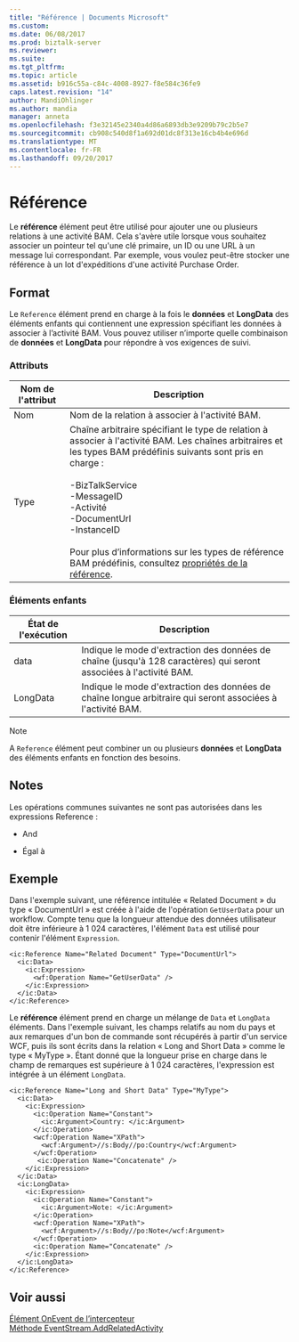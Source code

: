 ```yaml
---
title: "Référence | Documents Microsoft"
ms.custom: 
ms.date: 06/08/2017
ms.prod: biztalk-server
ms.reviewer: 
ms.suite: 
ms.tgt_pltfrm: 
ms.topic: article
ms.assetid: b916c55a-c84c-4008-8927-f8e584c36fe9
caps.latest.revision: "14"
author: MandiOhlinger
ms.author: mandia
manager: anneta
ms.openlocfilehash: f3e32145e2340a4d86a6893db3e9209b79c2b5e7
ms.sourcegitcommit: cb908c540d8f1a692d01dc8f313e16cb4b4e696d
ms.translationtype: MT
ms.contentlocale: fr-FR
ms.lasthandoff: 09/20/2017
---
```

# <a name="reference"></a>Référence
Le **référence** élément peut être utilisé pour ajouter une ou plusieurs relations à une activité BAM. Cela s'avère utile lorsque vous souhaitez associer un pointeur tel qu'une clé primaire, un ID ou une URL à un message lui correspondant. Par exemple, vous voulez peut-être stocker une référence à un lot d'expéditions d'une activité Purchase Order.  
  
## <a name="format"></a>Format  
 Le `Reference` élément prend en charge à la fois le **données** et **LongData** des éléments enfants qui contiennent une expression spécifiant les données à associer à l’activité BAM. Vous pouvez utiliser n’importe quelle combinaison de **données** et **LongData** pour répondre à vos exigences de suivi.  
  
### <a name="attributes"></a>Attributs  
  
|Nom de l'attribut| Description|  
|--------------------|-----------------|  
|Nom|Nom de la relation à associer à l'activité BAM.|  
|Type|Chaîne arbitraire spécifiant le type de relation à associer à l'activité BAM. Les chaînes arbitraires et les types BAM prédéfinis suivants sont pris en charge :<br /><br /> -BizTalkService<br />-MessageID<br />-Activité<br />-DocumentUrl<br />-InstanceID<br /><br /> Pour plus d’informations sur les types de référence BAM prédéfinis, consultez [propriétés de la référence](http://go.microsoft.com/fwlink/?LinkId=119601).|  
  
### <a name="child-elements"></a>Éléments enfants  
  
|État de l'exécution| Description|  
|----------------------|-----------------|  
|data|Indique le mode d'extraction des données de chaîne (jusqu'à 128 caractères) qui seront associées à l'activité BAM.|  
|LongData|Indique le mode d'extraction des données de chaîne longue arbitraire qui seront associées à l'activité BAM.|  
  
> [!NOTE]
>  A `Reference` élément peut combiner un ou plusieurs **données** et **LongData** des éléments enfants en fonction des besoins.  
  
## <a name="remarks"></a>Notes  
 Les opérations communes suivantes ne sont pas autorisées dans les expressions Reference :  
  
-   And  
  
-   Égal à  
  
## <a name="example"></a>Exemple  
 Dans l'exemple suivant, une référence intitulée « Related Document » du type « DocumentUrl » est créée à l'aide de l'opération `GetUserData` pour un workflow. Compte tenu que la longueur attendue des données utilisateur doit être inférieure à 1 024 caractères, l'élément `Data` est utilisé pour contenir l'élément `Expression`.  
  
```  
<ic:Reference Name="Related Document" Type="DocumentUrl">  
  <ic:Data>  
    <ic:Expression>  
      <wf:Operation Name="GetUserData" />  
    </ic:Expression>  
  </ic:Data>  
</ic:Reference>  
```  
  
 Le **référence** élément prend en charge un mélange de `Data` et `LongData` éléments. Dans l'exemple suivant, les champs relatifs au nom du pays et aux remarques d'un bon de commande sont récupérés à partir d'un service WCF, puis ils sont écrits dans la relation « Long and Short Data » comme le type « MyType ». Étant donné que la longueur prise en charge dans le champ de remarques est supérieure à 1 024 caractères, l'expression est intégrée à un élément `LongData`.  
  
```  
<ic:Reference Name="Long and Short Data" Type="MyType">  
  <ic:Data>  
    <ic:Expression>  
      <ic:Operation Name="Constant">  
        <ic:Argument>Country: </ic:Argument>  
      </ic:Operation>  
      <wcf:Operation Name="XPath">  
        <wcf:Argument>//s:Body//po:Country</wcf:Argument>  
      </wcf:Operation>  
       <ic:Operation Name="Concatenate" />  
    </ic:Expression>  
  </ic:Data>  
  <ic:LongData>  
    <ic:Expression>  
      <ic:Operation Name="Constant">  
        <ic:Argument>Note: </ic:Argument>  
      </ic:Operation>  
      <wcf:Operation Name="XPath">  
        <wcf:Argument>//s:Body//po:Note</wcf:Argument>  
      </wcf:Operation>  
      <ic:Operation Name="Concatenate" />  
    </ic:Expression>  
  </ic:LongData>  
</ic:Reference>  
```  
  
## <a name="see-also"></a>Voir aussi  
 [Élément OnEvent de l’intercepteur](../core/interceptor-onevent-element.md)   
 [Méthode EventStream.AddRelatedActivity](http://go.microsoft.com/fwlink/?LinkId=119602)